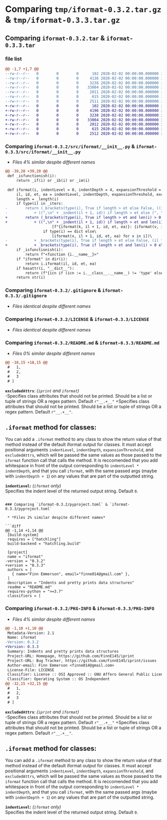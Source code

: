 # Comparing `tmp/iformat-0.3.2.tar.gz` & `tmp/iformat-0.3.3.tar.gz`

## Comparing `iformat-0.3.2.tar` & `iformat-0.3.3.tar`

### file list

```diff
@@ -1,7 +1,7 @@
--rw-r--r--   0        0        0      102 2020-02-02 00:00:00.000000 iformat-0.3.2/setup.py
--rw-r--r--   0        0        0     4136 2020-02-02 00:00:00.000000 iformat-0.3.2/src/iformat/__init__.py
--rw-r--r--   0        0        0     3238 2020-02-02 00:00:00.000000 iformat-0.3.2/.gitignore
--rw-r--r--   0        0        0    33004 2020-02-02 00:00:00.000000 iformat-0.3.2/LICENSE
--rw-r--r--   0        0        0     2011 2020-02-02 00:00:00.000000 iformat-0.3.2/README.md
--rw-r--r--   0        0        0      615 2020-02-02 00:00:00.000000 iformat-0.3.2/pyproject.toml
--rw-r--r--   0        0        0     2511 2020-02-02 00:00:00.000000 iformat-0.3.2/PKG-INFO
+-rw-r--r--   0        0        0      102 2020-02-02 00:00:00.000000 iformat-0.3.3/setup.py
+-rw-r--r--   0        0        0     4196 2020-02-02 00:00:00.000000 iformat-0.3.3/src/iformat/__init__.py
+-rw-r--r--   0        0        0     3238 2020-02-02 00:00:00.000000 iformat-0.3.3/.gitignore
+-rw-r--r--   0        0        0    33004 2020-02-02 00:00:00.000000 iformat-0.3.3/LICENSE
+-rw-r--r--   0        0        0     2012 2020-02-02 00:00:00.000000 iformat-0.3.3/README.md
+-rw-r--r--   0        0        0      615 2020-02-02 00:00:00.000000 iformat-0.3.3/pyproject.toml
+-rw-r--r--   0        0        0     2512 2020-02-02 00:00:00.000000 iformat-0.3.3/PKG-INFO
```

### Comparing `iformat-0.3.2/src/iformat/__init__.py` & `iformat-0.3.3/src/iformat/__init__.py`

 * *Files 4% similar despite different names*

```diff
@@ -39,20 +39,20 @@
 def _isfunctionish(i):
     return _if(i) or _ib(i) or _im(i)
 
 def iformat(i, indentLevel = 0, indentDepth = 4, expansionThreshold = 0, excludedAttrs = r"__.+__"):
     il, id, et, ea = indentLevel, indentDepth, expansionThreshold, excludedAttrs
     length = _length(i)
     if type(i) in _iters:
-        return (_brackets(type(i), True if length > et else False, ((il + 1) * id) if length > et else False)[0]\
-            + ((",\n" + _indent(il + 1, id)) if length > et else (", ")).join(\
+        return (_brackets(type(i), True if length > et and len(i) > 0 else False, ((il + 1) * id) if length > et and len(i) > 0 else False)[0]\
+            + ((",\n" + _indent(il + 1, id)) if length > et and len(i) > 0 else (", ")).join(\
                     [f"{iformat(k, il + 1, id, et, ea)}: {iformat(v, il + 1, id, et, ea)}" for k, v in i.items()]\
                 if type(i) == dict else\
                     [iformat(x, il + 1, id, et, ea) for x in i])\
-            + _brackets(type(i), True if length > et else False, (il * id) if length > et else 0)[-1])
+            + _brackets(type(i), True if length > et and len(i) > 0 else False, (il * id) if length > et else 0)[-1])
     if _isfunctionish(i):
         return f"<function {i.__name__}>"
     if "iformat" in dir(i):
         return i.iformat(il, id, et, ea)
     if hasattr(i, "__dict__"):
         return (f"{icn if (icn := i.__class__.__name__) != 'type' else i.__name__}({', '.join([f'{k} = {iformat(v, il, id, et, ea)}' for k, v in i.__dict__.items() if (k not in ea if type(ea) in _iters[1:] else not _match(ea, k))])})")
     return str(i)
```

### Comparing `iformat-0.3.2/.gitignore` & `iformat-0.3.3/.gitignore`

 * *Files identical despite different names*

### Comparing `iformat-0.3.2/LICENSE` & `iformat-0.3.3/LICENSE`

 * *Files identical despite different names*

### Comparing `iformat-0.3.2/README.md` & `iformat-0.3.3/README.md`

 * *Files 0% similar despite different names*

```diff
@@ -18,15 +18,15 @@
 #   1,
 #   2,
 #   3
 # ]
 ```
 
 **`excludedAttrs`**: *(`iprint` and `iformat`)*\
-Specifies class attributes that should not be printed. Should be a list or tuple of strings OR a regex pattern. Default `r"__.+__"`
+Specifies class attributes that should not be printed. Should be a list or tuple of strings OR a regex pattern. Default `r"__.+__"`.
 
 ## `.iformat` method for classes:
 You can add a `.iformat` method to any class to show the return value of that method instead of the default iformat output for classes. It must accept positional arguments `indentLevel`, `indentDepth`, `expansionThreshold`, and `excludedAttrs`, which will be passed the same values as those passed to the `iformat` function call that calls the method. It is reccomended that you add whitespace in front of the output corresponding to `indentLevel * indentDepth`, and that you call `iformat`, with the same passed args (maybe with `indentDepth + 1`) on any values that are part of the outputted string.
 
 **`indentLevel`:** *(`iformat` only)*\
 Specifies the indent level of the returned output string. Default `0`.
```

### Comparing `iformat-0.3.2/pyproject.toml` & `iformat-0.3.3/pyproject.toml`

 * *Files 2% similar despite different names*

```diff
@@ -1,14 +1,14 @@
 [build-system]
 requires = ["hatchling"]
 build-backend = "hatchling.build"
 
 [project]
 name = "iformat"
-version = "0.3.2"
+version = "0.3.3"
 authors = [
   { name="Finn Emmerson", email="finne014@gmail.com" },
 ]
 description = "Indents and pretty prints data structures"
 readme = "README.md"
 requires-python = ">=3.7"
 classifiers = [
```

### Comparing `iformat-0.3.2/PKG-INFO` & `iformat-0.3.3/PKG-INFO`

 * *Files 4% similar despite different names*

```diff
@@ -1,10 +1,10 @@
 Metadata-Version: 2.1
 Name: iformat
-Version: 0.3.2
+Version: 0.3.3
 Summary: Indents and pretty prints data structures
 Project-URL: Homepage, https://github.com/FinnE145/iprint
 Project-URL: Bug Tracker, https://github.com/FinnE145/iprint/issues
 Author-email: Finn Emmerson <finne014@gmail.com>
 License-File: LICENSE
 Classifier: License :: OSI Approved :: GNU Affero General Public License v3
 Classifier: Operating System :: OS Independent
@@ -32,15 +32,15 @@
 #   1,
 #   2,
 #   3
 # ]
 ```
 
 **`excludedAttrs`**: *(`iprint` and `iformat`)*\
-Specifies class attributes that should not be printed. Should be a list or tuple of strings OR a regex pattern. Default `r"__.+__"`
+Specifies class attributes that should not be printed. Should be a list or tuple of strings OR a regex pattern. Default `r"__.+__"`.
 
 ## `.iformat` method for classes:
 You can add a `.iformat` method to any class to show the return value of that method instead of the default iformat output for classes. It must accept positional arguments `indentLevel`, `indentDepth`, `expansionThreshold`, and `excludedAttrs`, which will be passed the same values as those passed to the `iformat` function call that calls the method. It is reccomended that you add whitespace in front of the output corresponding to `indentLevel * indentDepth`, and that you call `iformat`, with the same passed args (maybe with `indentDepth + 1`) on any values that are part of the outputted string.
 
 **`indentLevel`:** *(`iformat` only)*\
 Specifies the indent level of the returned output string. Default `0`.
```


